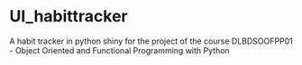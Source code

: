 # UI_habittracker
A habit tracker in python shiny for the project of the course DLBDSOOFPP01 - Object Oriented and Functional Programming with Python
